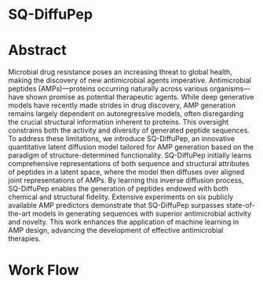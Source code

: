 # SQ-DiffuPep
# Abstract
Microbial drug resistance poses an increasing threat to global health, making the discovery of new antimicrobial agents imperative. Antimicrobial peptides (AMPs)—proteins occurring naturally across various organisms—have shown promise as potential therapeutic agents. While deep generative models have recently made strides in drug discovery, AMP generation remains largely dependent on autoregressive models, often disregarding the crucial structural information inherent to proteins. This oversight constrains both the activity and diversity of generated peptide sequences. To address these limitations, we introduce SQ-DiffuPep, an innovative quantitative latent diffusion model tailored for AMP generation based on the paradigm of structure-determined functionality. SQ-DiffuPep initially learns comprehensive representations of both sequence and structural attributes of peptides in a latent space, where the model then diffuses over aligned joint representations of AMPs. By learning this inverse diffusion process, SQ-DiffuPep enables the generation of peptides endowed with both chemical and structural fidelity. Extensive experiments on six publicly available AMP predictors demonstrate that SQ-DiffuPep surpasses state-of-the-art models in generating sequences with superior antimicrobial activity and novelty. This work enhances the application of machine learning in AMP design, advancing the development of effective antimicrobial therapies.
# Work Flow
